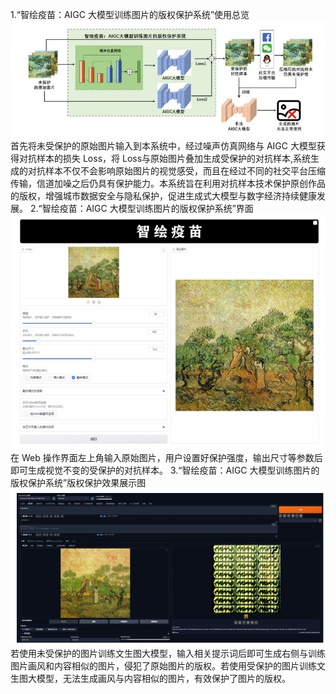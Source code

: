 1.“智绘疫苗：AIGC 大模型训练图片的版权保护系统”使用总览
![image](https://github.com/13859/WatermarkVaccine_AIGC/blob/master/总览图.png)
首先将未受保护的原始图片输入到本系统中，经过噪声仿真网络与 AIGC 大模型获得对抗样本的损失 Loss，将 Loss与原始图片叠加生成受保护的对抗样本,系统生成的对抗样本不仅不会影响原始图片的视觉感受，而且在经过不同的社交平台压缩传输，信道加噪之后仍具有保护能力。本系统旨在利用对抗样本技术保护原创作品的版权，增强城市数据安全与隐私保护，促进生成式大模型与数字经济持续健康发展。
2.“智绘疫苗：AIGC 大模型训练图片的版权保护系统”界面
![image](https://github.com/13859/WatermarkVaccine_AIGC/blob/master/GUI.png)
在 Web 操作界面左上角输入原始图片，用户设置好保护强度，输出尺寸等参数后即可生成视觉不变的受保护的对抗样本。
3.“智绘疫苗：AIGC 大模型训练图片的版权保护系统”版权保护效果展示图
![image](https://github.com/13859/WatermarkVaccine_AIGC/blob/master/效果图.png)
若使用未受保护的图片训练文生图大模型，输入相关提示词后即可生成右侧与训练图片画风和内容相似的图片，侵犯了原始图片的版权。若使用受保护的图片训练文生图大模型，无法生成画风与内容相似的图片，有效保护了图片的版权。
